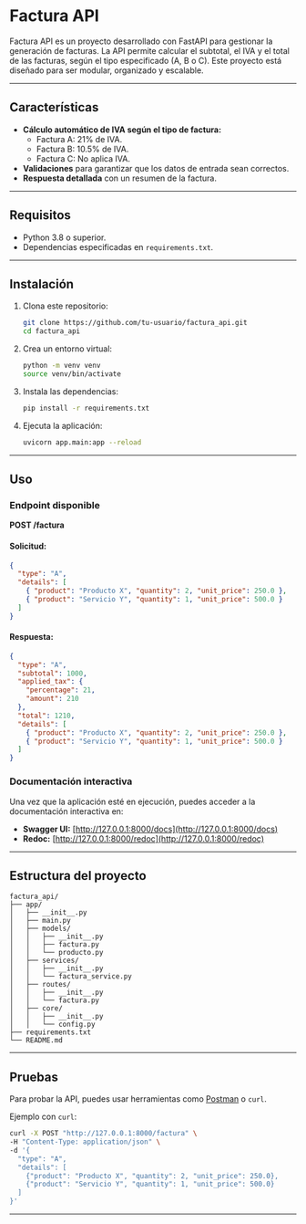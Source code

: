 # Factura API

Factura API es un proyecto desarrollado con FastAPI para gestionar la generación de facturas. La API permite calcular el subtotal, el IVA y el total de las facturas, según el tipo especificado (A, B o C). Este proyecto está diseñado para ser modular, organizado y escalable.

---

## Características

- **Cálculo automático de IVA según el tipo de factura:**
  - Factura A: 21% de IVA.
  - Factura B: 10.5% de IVA.
  - Factura C: No aplica IVA.
- **Validaciones** para garantizar que los datos de entrada sean correctos.
- **Respuesta detallada** con un resumen de la factura.

---

## Requisitos

- Python 3.8 o superior.
- Dependencias especificadas en `requirements.txt`.

---

## Instalación

1. Clona este repositorio:

   ```bash
   git clone https://github.com/tu-usuario/factura_api.git
   cd factura_api
   ```

2. Crea un entorno virtual:

   ```bash
   python -m venv venv
   source venv/bin/activate
   ```

3. Instala las dependencias:

   ```bash
   pip install -r requirements.txt
   ```

4. Ejecuta la aplicación:

   ```bash
   uvicorn app.main:app --reload
   ```

---

## Uso

### Endpoint disponible

**POST /factura**

#### Solicitud:

```json
{
  "type": "A",
  "details": [
    { "product": "Producto X", "quantity": 2, "unit_price": 250.0 },
    { "product": "Servicio Y", "quantity": 1, "unit_price": 500.0 }
  ]
}
```

#### Respuesta:

```json
{
  "type": "A",
  "subtotal": 1000,
  "applied_tax": {
    "percentage": 21,
    "amount": 210
  },
  "total": 1210,
  "details": [
    { "product": "Producto X", "quantity": 2, "unit_price": 250.0 },
    { "product": "Servicio Y", "quantity": 1, "unit_price": 500.0 }
  ]
}
```

### Documentación interactiva

Una vez que la aplicación esté en ejecución, puedes acceder a la documentación interactiva en:

- **Swagger UI:** [http://127.0.0.1:8000/docs](http://127.0.0.1:8000/docs)
- **Redoc:** [http://127.0.0.1:8000/redoc](http://127.0.0.1:8000/redoc)

---

## Estructura del proyecto

```plaintext
factura_api/
├── app/
│   ├── __init__.py
│   ├── main.py
│   ├── models/
│   │   ├── __init__.py
│   │   ├── factura.py
│   │   └── producto.py
│   ├── services/
│   │   ├── __init__.py
│   │   └── factura_service.py
│   ├── routes/
│   │   ├── __init__.py
│   │   └── factura.py
│   ├── core/
│   │   ├── __init__.py
│   │   └── config.py
├── requirements.txt
└── README.md
```

---

## Pruebas

Para probar la API, puedes usar herramientas como [Postman](https://www.postman.com/) o `curl`.

Ejemplo con `curl`:

```bash
curl -X POST "http://127.0.0.1:8000/factura" \
-H "Content-Type: application/json" \
-d '{
  "type": "A",
  "details": [
    {"product": "Producto X", "quantity": 2, "unit_price": 250.0},
    {"product": "Servicio Y", "quantity": 1, "unit_price": 500.0}
  ]
}'
```

---
